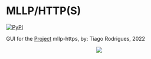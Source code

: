# MLLP/HTTP(S)

[![PyPI](https://img.shields.io/pypi/v/mllp-https-gui)](https://pypi.org/project/mllp-https-gui/)


GUI for the [Project](https://github.com/tiagoepr/mllp-https/) mllp-https, by: Tiago Rodrigues, 2022 <br>




<p align="center">
  <img src="https://github.com/tiagoepr/mllp-https/raw/master/doc/logo.png">
</p>
